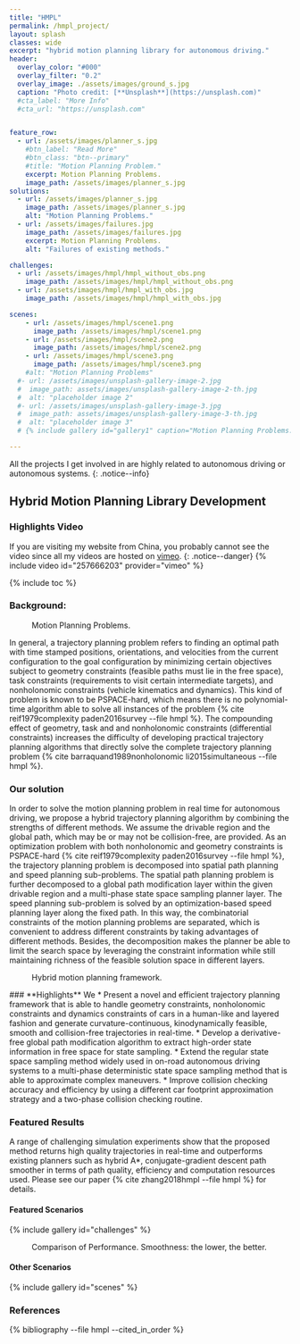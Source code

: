```yaml
---
title: "HMPL"
permalink: /hmpl_project/
layout: splash
classes: wide
excerpt: "hybrid motion planning library for autonomous driving."
header:
  overlay_color: "#000"
  overlay_filter: "0.2"
  overlay_image: ./assets/images/ground_s.jpg
  caption: "Photo credit: [**Unsplash**](https://unsplash.com)"
  #cta_label: "More Info"
  #cta_url: "https://unsplash.com"


feature_row:
  - url: /assets/images/planner_s.jpg
    #btn_label: "Read More"
    #btn_class: "btn--primary"
    #title: "Motion Planning Problem."
    excerpt: Motion Planning Problems.
    image_path: /assets/images/planner_s.jpg
solutions:
  - url: /assets/images/planner_s.jpg
    image_path: /assets/images/planner_s.jpg
    alt: "Motion Planning Problems."
  - url: /assets/images/failures.jpg
    image_path: /assets/images/failures.jpg
    excerpt: Motion Planning Problems.
    alt: "Failures of existing methods."

challenges:
  - url: /assets/images/hmpl/hmpl_without_obs.png
    image_path: /assets/images/hmpl/hmpl_without_obs.png
  - url: /assets/images/hmpl/hmpl_with_obs.jpg
    image_path: /assets/images/hmpl/hmpl_with_obs.jpg

scenes:
    - url: /assets/images/hmpl/scene1.png
      image_path: /assets/images/hmpl/scene1.png
    - url: /assets/images/hmpl/scene2.png
      image_path: /assets/images/hmpl/scene2.png
    - url: /assets/images/hmpl/scene3.png
      image_path: /assets/images/hmpl/scene3.png
    #alt: "Motion Planning Problems"
  #- url: /assets/images/unsplash-gallery-image-2.jpg
  #  image_path: assets/images/unsplash-gallery-image-2-th.jpg
  #  alt: "placeholder image 2"
  #- url: /assets/images/unsplash-gallery-image-3.jpg
  #  image_path: assets/images/unsplash-gallery-image-3-th.jpg
  #  alt: "placeholder image 3"
  # {% include gallery id="gallery1" caption="Motion Planning Problems." %}

---
```



All the projects I get involved in are highly related to autonomous driving or autonomous systems.
{: .notice--info}


## Hybrid Motion Planning Library Development
### Highlights Video
If you are visiting my website from China, you probably cannot see the video since all my videos are hosted on [vimeo](https://en.wikipedia.org/wiki/Vimeo).
{: .notice--danger}
{% include video id="257666203" provider="vimeo" %}

{% include toc %}


### **Background:**
<figure style="width: 450px" class="align-left">
  <img src="{{ site.url }}{{ site.baseurl }}/assets/images/planner_s.jpg" alt="">
  <figcaption>Motion Planning Problems.</figcaption>
</figure>
In general, a trajectory planning problem refers to finding an optimal path with time stamped positions, orientations, and velocities from the current configuration to the goal configuration by minimizing certain objectives subject to geometry constraints (feasible paths must lie in the free space), task constraints (requirements to visit certain intermediate targets), and nonholonomic constraints (vehicle kinematics and dynamics).  This kind of problem is known to be PSPACE-hard, which means there is no polynomial-time algorithm able to solve all instances of the problem {% cite reif1979complexity paden2016survey --file hmpl %}. The compounding effect of geometry, task and and nonholonomic constraints (differential constraints) increases the difficulty of developing practical trajectory planning algorithms that directly solve the complete trajectory planning problem {% cite barraquand1989nonholonomic li2015simultaneous --file hmpl %}.

### **Our solution**
In order to solve the motion planning problem in real time for autonomous driving, we propose a hybrid trajectory planning algorithm by combining the strengths of different methods. We assume the drivable region and the global path, which may be or may not be collision-free, are provided. As an optimization problem with both nonholonomic and geometry constraints is PSPACE-hard {% cite reif1979complexity paden2016survey --file hmpl %}, the trajectory planning problem is decomposed into spatial path planning and speed planning sub-problems. The spatial path planning problem is further decomposed to a global path modification layer within the given drivable region and a multi-phase state space sampling planner layer. The speed planning sub-problem is solved by an optimization-based speed planning layer along the fixed path. In this way, the combinatorial constraints of the motion planning problems are separated, which is convenient to address different constraints by taking advantages of different methods. Besides, the decomposition makes the planner be able to limit the search space by leveraging the constraint information while still maintaining richness of the feasible solution space in different layers.
<figure style="width: 600px" class="align-center">
  <img src="{{ site.url }}{{ site.baseurl }}/assets/images/framework_hmpl.jpg" alt="">
  <figcaption>Hybrid motion planning framework.</figcaption>
</figure>
### **Highlights**
We
* Present a novel and efficient trajectory planning framework that is able to handle geometry constraints, nonholonomic constraints and dynamics constraints of cars in a human-like and layered fashion and generate curvature-continuous, kinodynamically feasible, smooth and collision-free trajectories in real-time.
* Develop a derivative-free global path modification algorithm to extract high-order state information in free space for state sampling.
* Extend the regular state space sampling method widely used in on-road autonomous driving systems to a multi-phase deterministic state space sampling method that is able to approximate complex maneuvers.
* Improve collision checking accuracy and efficiency by using a different car footprint approximation strategy and a two-phase collision checking routine.

### **Featured Results**
A range of challenging simulation experiments show that the proposed method returns high quality trajectories in real-time and outperforms existing planners such as hybrid A*, conjugate-gradient descent path smoother in terms of path quality, efficiency and computation resources used. Please see our paper {% cite zhang2018hmpl --file hmpl %} for details.

#### Featured Scenarios

{% include gallery id="challenges" %}


<figure style="width: 1000px" class="align-center">
  <img src="{{ site.url }}{{ site.baseurl }}/assets/images/hmpl/performance.png " alt="">
  <figcaption>Comparison of Performance. Smoothness: the lower, the better.</figcaption>
</figure>

#### Other Scenarios
{% include gallery id="scenes" %}


### References

{% bibliography --file hmpl --cited_in_order %}
